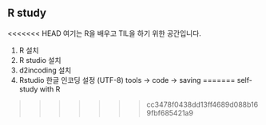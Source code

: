 ﻿## R study

<<<<<<< HEAD
여기는 R을 배우고 TIL을 하기 위한 공간입니다.

  1. R 설치
  2. R studio 설치
  3. d2incoding 설치
  4. Rstudio 한글 인코딩 설정 (UTF-8) tools -> code -> saving
=======
self-study with R
>>>>>>> cc3478f0438dd13ff4689d088b169fbf685421a9
